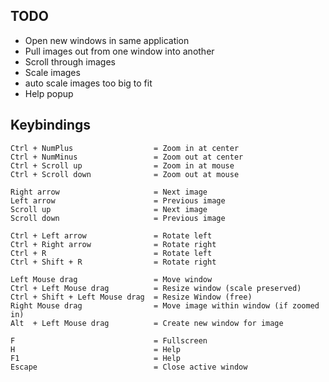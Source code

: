 ## TODO

* Open new windows in same application
* Pull images out from one window into another
* Scroll through images
* Scale images
* auto scale images too big to fit
* Help popup

## Keybindings

    Ctrl + NumPlus                  = Zoom in at center
    Ctrl + NumMinus                 = Zoom out at center
    Ctrl + Scroll up                = Zoom in at mouse
    Ctrl + Scroll down              = Zoom out at mouse
    
    Right arrow                     = Next image
    Left arrow                      = Previous image
    Scroll up                       = Next image
    Scroll down                     = Previous image

    Ctrl + Left arrow               = Rotate left
    Ctrl + Right arrow              = Rotate right
    Ctrl + R                        = Rotate left
    Ctrl + Shift + R                = Rotate right
        
    Left Mouse drag                 = Move window
    Ctrl + Left Mouse drag          = Resize window (scale preserved)
    Ctrl + Shift + Left Mouse drag  = Resize Window (free)
    Right Mouse drag                = Move image within window (if zoomed in)
    Alt  + Left Mouse drag          = Create new window for image 
        
    F                               = Fullscreen
    H                               = Help
    F1                              = Help
    Escape                          = Close active window                 

